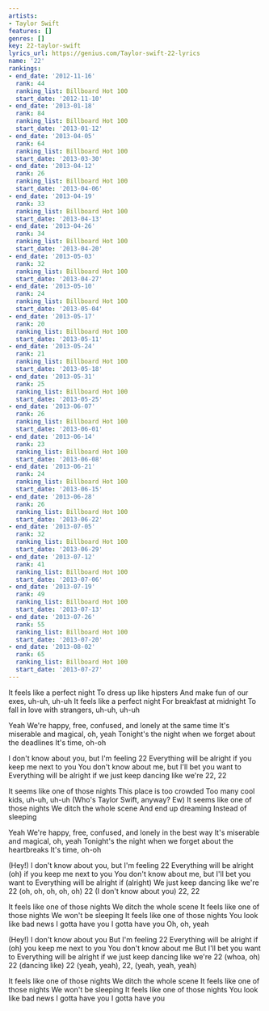 ```yaml
---
artists:
- Taylor Swift
features: []
genres: []
key: 22-taylor-swift
lyrics_url: https://genius.com/Taylor-swift-22-lyrics
name: '22'
rankings:
- end_date: '2012-11-16'
  rank: 44
  ranking_list: Billboard Hot 100
  start_date: '2012-11-10'
- end_date: '2013-01-18'
  rank: 84
  ranking_list: Billboard Hot 100
  start_date: '2013-01-12'
- end_date: '2013-04-05'
  rank: 64
  ranking_list: Billboard Hot 100
  start_date: '2013-03-30'
- end_date: '2013-04-12'
  rank: 26
  ranking_list: Billboard Hot 100
  start_date: '2013-04-06'
- end_date: '2013-04-19'
  rank: 33
  ranking_list: Billboard Hot 100
  start_date: '2013-04-13'
- end_date: '2013-04-26'
  rank: 34
  ranking_list: Billboard Hot 100
  start_date: '2013-04-20'
- end_date: '2013-05-03'
  rank: 32
  ranking_list: Billboard Hot 100
  start_date: '2013-04-27'
- end_date: '2013-05-10'
  rank: 24
  ranking_list: Billboard Hot 100
  start_date: '2013-05-04'
- end_date: '2013-05-17'
  rank: 20
  ranking_list: Billboard Hot 100
  start_date: '2013-05-11'
- end_date: '2013-05-24'
  rank: 21
  ranking_list: Billboard Hot 100
  start_date: '2013-05-18'
- end_date: '2013-05-31'
  rank: 25
  ranking_list: Billboard Hot 100
  start_date: '2013-05-25'
- end_date: '2013-06-07'
  rank: 26
  ranking_list: Billboard Hot 100
  start_date: '2013-06-01'
- end_date: '2013-06-14'
  rank: 23
  ranking_list: Billboard Hot 100
  start_date: '2013-06-08'
- end_date: '2013-06-21'
  rank: 24
  ranking_list: Billboard Hot 100
  start_date: '2013-06-15'
- end_date: '2013-06-28'
  rank: 26
  ranking_list: Billboard Hot 100
  start_date: '2013-06-22'
- end_date: '2013-07-05'
  rank: 32
  ranking_list: Billboard Hot 100
  start_date: '2013-06-29'
- end_date: '2013-07-12'
  rank: 41
  ranking_list: Billboard Hot 100
  start_date: '2013-07-06'
- end_date: '2013-07-19'
  rank: 49
  ranking_list: Billboard Hot 100
  start_date: '2013-07-13'
- end_date: '2013-07-26'
  rank: 55
  ranking_list: Billboard Hot 100
  start_date: '2013-07-20'
- end_date: '2013-08-02'
  rank: 65
  ranking_list: Billboard Hot 100
  start_date: '2013-07-27'
---
```

It feels like a perfect night
To dress up like hipsters
And make fun of our exes, uh-uh, uh-uh
It feels like a perfect night
For breakfast at midnight
To fall in love with strangers, uh-uh, uh-uh


Yeah
We're happy, free, confused, and lonely at the same time
It's miserable and magical, oh, yeah
Tonight's the night when we forget about the deadlines
It's time, oh-oh


I don't know about you, but I'm feeling 22
Everything will be alright if you keep me next to you
You don't know about me, but I'll bet you want to
Everything will be alright if we just keep dancing like we're
22, 22


It seems like one of those nights
This place is too crowded
Too many cool kids, uh-uh, uh-uh
(Who's Taylor Swift, anyway? Ew)
It seems like one of those nights
We ditch the whole scene
And end up dreaming
Instead of sleeping


Yeah
We're happy, free, confused, and lonely in the best way
It's miserable and magical, oh, yeah
Tonight's the night when we forget about the heartbreaks
It's time, oh-oh


(Hey!)
I don't know about you, but I'm feeling 22
Everything will be alright (oh) if you keep me next to you
You don't know about me, but I'll bet you want to
Everything will be alright if (alright)
We just keep dancing like we're 22 (oh, oh, oh, oh, oh)
22 (I don't know about you)
22, 22


It feels like one of those nights
We ditch the whole scene
It feels like one of those nights
We won't be sleeping
It feels like one of those nights
You look like bad news
I gotta have you
I gotta have you
Oh, oh, yeah


(Hey!)
I don't know about you
But I'm feeling 22
Everything will be alright if (oh) you keep me next to you
You don't know about me
But I'll bet you want to
Everything will be alright if we just keep dancing like we're
22 (whoa, oh)
22 (dancing like)
22 (yeah, yeah), 22, (yeah, yeah, yeah)


It feels like one of those nights
We ditch the whole scene
It feels like one of those nights
We won't be sleeping
It feels like one of those nights
You look like bad news
I gotta have you
I gotta have you
